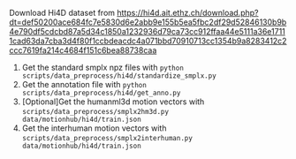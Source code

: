 Download Hi4D dataset from https://hi4d.ait.ethz.ch/download.php?dt=def50200ace684fc7e5830d6e2abb9e155b5ea5fbc2df29d52846130b9b4e790df5cdcbd87a5d34c1850a1232936d79ca73cc912ffaa44e5111a36e17111cad63da7cba3d4f80f1ccbdeacdc4a071bbd70910713cc1354b9a8283412c2ccc7619fa214c4684f151c6bea88738caa

1. Get the standard smplx npz files with `python scripts/data_preprocess/hi4d/standardize_smplx.py`
2. Get the annotation file with `python scripts/data_preprocess/hi4d/get_anno.py`
3. [Optional]Get the humanml3d motion vectors with `scripts/data_preprocess/smplx2hm3d.py data/motionhub/hi4d/train.json`
4. Get the interhuman motion vectors with `scripts/data_preprocess/smplx2interhuman.py data/motionhub/hi4d/train.json`

